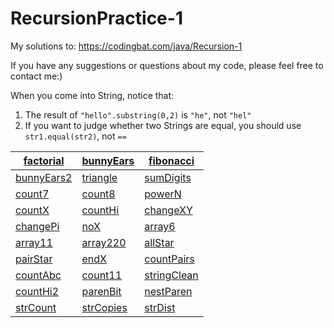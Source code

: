 # RecursionPractice-1
My solutions to:
https://codingbat.com/java/Recursion-1  

If you have any suggestions or questions about my code, please feel free to contact me:)

When you come into String, notice that: 
1. The result of `"hello".substring(0,2)` is `"he"`, not `"hel"`  
2. If you want to judge whether two Strings are equal, you should use `str1.equal(str2)`, not `==`

| [factorial](https://github.com/MuSk7777/RecursionPractice-1/blob/master/code/Factorial.java)  |[bunnyEars](https://github.com/MuSk7777/RecursionPractice-1/blob/master/code/BunnyEars.java)      |   [fibonacci](https://github.com/MuSk7777/RecursionPractice-1/blob/master/code/Fibonacci.java)  |
|---|---|---|
|[bunnyEars2](https://github.com/MuSk7777/RecursionPractice-1/blob/master/code/BunnyEars2.java)   |[triangle](https://github.com/MuSk7777/RecursionPractice-1/blob/master/code/Triangle.java)   |[sumDigits](https://github.com/MuSk7777/RecursionPractice-1/blob/master/code/SumDigits.java)   |
|[count7](https://github.com/MuSk7777/RecursionPractice-1/blob/master/code/Count7.java)   | 	 [count8](https://github.com/MuSk7777/RecursionPractice-1/blob/master/code/Count8.java)   |  [powerN](https://github.com/MuSk7777/RecursionPractice-1/blob/master/code/PowerN.java)  |
|  [countX](https://github.com/MuSk7777/RecursionPractice-1/blob/master/code/CountX.java) | [countHi](https://github.com/MuSk7777/RecursionPractice-1/blob/master/code/CountHi.java)	   |  [changeXY](https://github.com/MuSk7777/RecursionPractice-1/blob/master/code/ChangeXY.java)  |
|  [changePi](https://github.com/MuSk7777/RecursionPractice-1/blob/master/code/ChangePi.java) |[noX](https://github.com/MuSk7777/RecursionPractice-1/blob/master/code/NoX.java)   |[array6](https://github.com/MuSk7777/RecursionPractice-1/blob/master/code/Array6.java)   |
|  [array11](https://github.com/MuSk7777/RecursionPractice-1/blob/master/code/Array11.java)	  | [array220](https://github.com/MuSk7777/RecursionPractice-1/blob/master/code/Array220.java)  | [allStar](https://github.com/MuSk7777/RecursionPractice-1/blob/master/code/AllStar.java)  |
|  [pairStar](https://github.com/MuSk7777/RecursionPractice-1/blob/master/code/PairStar.java)	  | [endX](https://github.com/MuSk7777/RecursionPractice-1/blob/master/code/EndX.java)   |  [countPairs](https://github.com/MuSk7777/RecursionPractice-1/blob/master/code/CountPairs.java)  |
|  [countAbc](https://github.com/MuSk7777/RecursionPractice-1/blob/master/code/CountAbc.java)	  | [count11](https://github.com/MuSk7777/RecursionPractice-1/blob/master/code/Count11.java)  |  [stringClean](https://github.com/MuSk7777/RecursionPractice-1/blob/master/code/StringClean.java)  |
|  [countHi2](https://github.com/MuSk7777/RecursionPractice-1/blob/master/code/CountHi2.java)  | [parenBit](https://github.com/MuSk7777/RecursionPractice-1/blob/master/code/ParenBit.java)	  | [nestParen](https://github.com/MuSk7777/RecursionPractice-1/blob/master/code/NextParen.java)   |
| [strCount](https://github.com/MuSk7777/RecursionPractice-1/blob/master/code/StrCount.java)	  | [strCopies](https://github.com/MuSk7777/RecursionPractice-1/blob/master/code/StrCopies.java)  |   [strDist](https://github.com/MuSk7777/RecursionPractice-1/blob/master/code/StrDist.java) |

